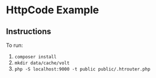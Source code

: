 # HttpCode Example

## Instructions
To run:

1. `composer install`
2. `mkdir data/cache/volt`
3. `php -S localhost:9000 -t public public/.htrouter.php`
